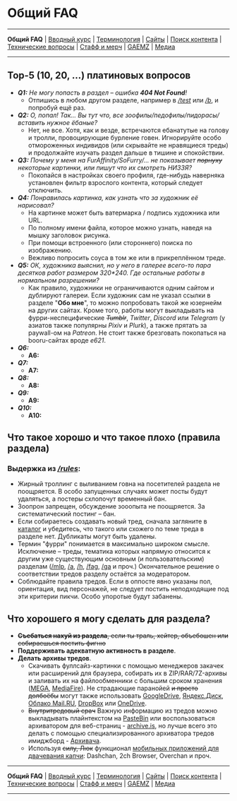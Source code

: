 # Общий FAQ

---

**Общий FAQ** | [Вводный курс](intro.md) | [Терминология](gloss.md) | [Сайты](sites.md) | [Поиск контента](content.md) | [Технические вопросы](tech.md) | [Стафф и мерч](stuff.md) | [GAEMZ](gaemz.md) | [Медиа](media.md)

---

## Top-5 (10, 20, …) платиновых вопросов

* _**Q1:** Не могу попасть в раздел – ошибка **404 Not Found**!_
  * Отпишись в любом другом разделе, например в [*/test*](https://2ch.hk/test/) или [*/b*](https://2ch.hk/b/), и попробуй ещё раз.
* _**Q2:** О, попал! Так... Вы тут что, все зоофилы/педофилы/пидорасы/*вставить нужное* ёбаные?_
  * Нет, не все. Хотя, как и везде, встречаются ебанатутые на голову и тролли, провоцирующие бурление говен. Игнорируйте особо отмороженных индивидов (или скрывайте не нравящиеся треды) и продолжайте изучать раздел дальше в тишине и спокойствии.
* _**Q3:** Почему у меня на FurAffinity/SoFurry/... не показывает ~~порнуху~~ некоторые картинки, или пишут что их смотреть НИЗЗЯ?_
  * Покопайся в настройках своего профиля, где-нибудь наверняка установлен фильтр взрослого контента, который следует отключить.
* _**Q4:** Понравилась картинка, как узнать что за художник её нарисовал?_
  * На картинке может быть ватермарка / подпись художника или URL.
  * По полному имени файла, которое можно узнать, наведя на мышку заголовок рисунка.
  * При помощи встроенного (или стороннего) поиска по изображению.
  * Вежливо попросить соуса в том же или в прикреплённом треде.
* _**Q5:** ОК, художника выяснил, но у него в галерее всего-то пара десятков работ размером 320\*240. Где остальные работы в нормальном разрешении?_
  * Как правило, художники не ограничиваются одним сайтом и дублируют галереи. Если художник сам не указал ссылки в разделе "__Обо мне__", то можно попробовать такой же юзернейм на других сайтах. Кроме того, работы могут выкладывать на фурри-неспецифические _~~Tumblr~~_, _Twitter_, _Discord_ или _Telegram_ (у азиатов также популярны _Pixiv_ и _Plurk_), а также прятать за paywall-ом на _Patreon_. Не стоит также брезговать покопаться на booru-сайтах вроде _e621_.
* _**Q6:**_
  * **A6:**
* _**Q7:**_
  * **A7:** 
* _**Q8:**_
  * **A8:**
* _**Q9:**_
  * **A9:**
* _**Q10:**_
  * **A10:**


## Что такое хорошо и что такое плохо (правила раздела)

### Выдержка из [*/rules*](https://2ch.hk/rules.html#fur):
* Жирный троллинг с выливанием говна на посетителей раздела не поощряется. В особо запущенных случаях может посты будут удаляться, а постеры схлопочут временный бан.
* Зоопрон запрещен, обсуждение зооопыта не поощряется. За систематический постинг – бан.
* Если собираетесь создавать новый тред, сначала загляните в [каталог](https://2ch.hk/fur/catalog.html) и убедитесь, что такого или схожего по теме треда в разделе нет. Дубликаты могут быть удалены.
* Термин "фурри" понимается в максимально широком смысле. Исключение – треды, тематика которых напрямую относится к другим уже существующим основным (и пользовательским) разделам ([/mlp](https://2ch.hk/mlp), [/a](https://2ch.hk/a), [/h](https://2ch.hk/h), [/fag](https://2ch.hk/fag), [/ga](https://2ch.hk/ga) и проч.) Окончательное решение о соответствии тредов разделу остаётся за модератором.
* Соблюдайте правила тредов. Если в оппосте явно указаны пол, ориентация, вид персонажей, не следует постить неподходящие под эти критерии пикчи. Особо упоротые будут забанены.

## Что хорошего я могу сделать для раздела?

* ~~**Съебаться нахуй из раздела**, если ты траль, хейтер, объебошен или собираешься постить фигню~~
* **Поддерживать адекватную активность в разделе**.
* **Делать архивы тредов**.
  * Скачивать фуллсайз-картинки c помощью менеджеров закачек или расширений для браузера, собирать их в ZIP/RAR/7Z-архивы и заливать их на файлообменники с большим сроком хранения ([MEGA](https://mega.co.nz), [MediaFire](https://mediafire.com)). Не страдающие паранойей ~~и просто долбоёбы~~ могут также использовать [GoogleDrive](https://www.google.com/drive), [Яндекс.Диск](https://disk.yandex.com), [Облако Mail.RU](https://cloud.mail.ru), [DropBox](https://dropbox.com) или [OneDrive](https://onedrive.live.com).
  * ~~Внутритредовый срач~~ Важную информацию из тредов можно выкладывать плайнтекстом на [PasteBin](http://pastebin.com) или воспользоваться архиватором для веб-страниц - [archive.is](https://archive.is), но лучше всего это делать с помощью специализированного архиватора тредов имиджборд - [Архивача](https://arhivach.ng/?tags=1331).
  * Используя ~~силу, Люк~~ функционал [мобильных приложений для двачевания капчи](tech.md#Мобильные-клиенты): Dashchan, 2ch Browser, Overchan и проч.
    
---

**Общий FAQ** | [Вводный курс](intro.md) | [Терминология](gloss.md) | [Сайты](sites.md) | [Поиск контента](content.md) | [Технические вопросы](tech.md) | [Стафф и мерч](stuff.md) | [GAEMZ](gaemz.md) | [Медиа](media.md)

---
